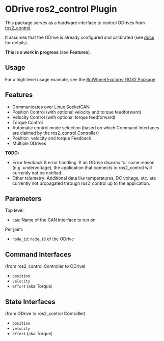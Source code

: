 # ODrive ros2_control Plugin

This package serves as a hardware interface to control ODrives from [ros2_control](https://control.ros.org/master/index.html).

It assumes that the ODrive is already configured and calibrated (see [docs](https://docs.odriverobotics.com/v/latest/guides/getting-started.html) for details).

**This is a work in progress** (see **Features**).

## Usage

For a high level usage example, see the [BotWheel Explorer ROS2 Package](../odrive_botwheel_explorer/README.md).

## Features

- Communicates over Linux SocketCAN
- Position Control (with optional velocity and torque feedforward)
- Velocity Control (with optional torque feedforward)
- Torque Control
- Automatic control mode selection (based on which Command Interfaces are claimed by the ros2_control Controller)
- Position, velocity and torque Feedback
- Multiple ODrives

**TODO:**

- Error feedback & error handling: If an ODrive disarms for some reason (e.g. undervoltage), the application that connects to ros2_control will currently not be notified.
- Other telemetry: Additional data like temperatures, DC voltage, etc. are currently not propagated through ros2_control up to the application.


## Parameters

Top level:

- `can`: Name of the CAN interface to run on

Per joint:

- `node_id`: `node_id` of the ODrive

## Command Interfaces

(from ros2_control Controller to ODrive)

- `position`
- `velocity`
- `effort` (aka Torque)

## State Interfaces

(from ODrive to ros2_control Controller)

- `position`
- `velocity`
- `effort` (aka Torque)
